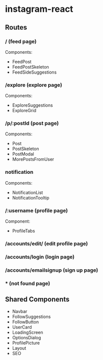 # instagram-react

## Routes

### / (feed page)

Components:

- FeedPost
- FeedPostSkeleton
- FeedSideSuggestions

### /explore (explore page)

Components:

- ExploreSuggestions
- ExploreGrid

### /p/:postId (post page)

Components:

- Post
- PostSkeleton
- PostModal
- MorePostsFromUser

### notification

Components:

- NotificationList
- NotificationTooltip

### /:username (profile page)

Component:

- ProfileTabs

### /accounts/edit/ (edit profile page)

### /accounts/login (login page)

### /accounts/emailsignup (sign up page)

### \* (not found page)

## Shared Components

- Navbar
- FollowSuggestions
- FollowButton
- UserCard
- LoadingScreen
- OptionsDialog
- ProfilePicture
- Layout
- SEO
